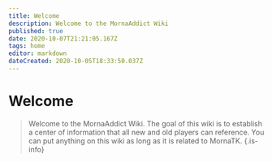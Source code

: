 ```yaml
---
title: Welcome
description: Welcome to the MornaAddict Wiki
published: true
date: 2020-10-07T21:21:05.167Z
tags: home
editor: markdown
dateCreated: 2020-10-05T18:33:50.037Z
---
```


# Welcome
> Welcome to the MornaAddict Wiki. The goal of this wiki is to establish a center of information that all new and old players can reference. You can put anything on this wiki as long as it is related to MornaTK. 
{.is-info}



